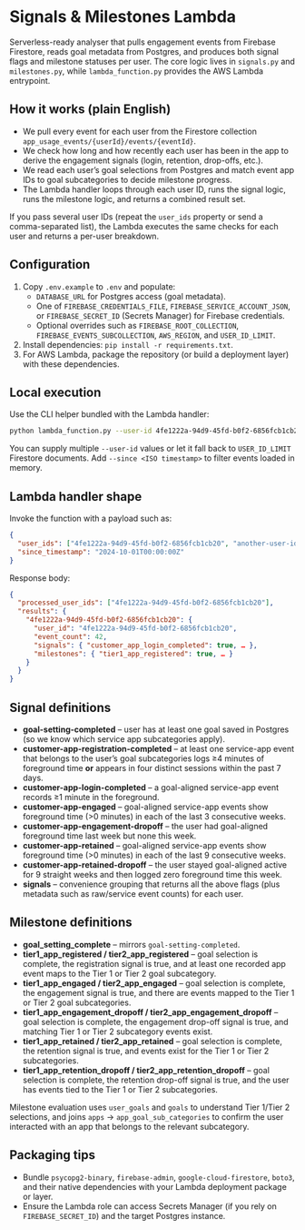 # Signals & Milestones Lambda

Serverless-ready analyser that pulls engagement events from Firebase Firestore, reads goal metadata from Postgres, and produces both signal flags and milestone statuses per user. The core logic lives in `signals.py` and `milestones.py`, while `lambda_function.py` provides the AWS Lambda entrypoint.

## How it works (plain English)

- We pull every event for each user from the Firestore collection `app_usage_events/{userId}/events/{eventId}`.
- We check how long and how recently each user has been in the app to derive the engagement signals (login, retention, drop-offs, etc.).
- We read each user’s goal selections from Postgres and match event app IDs to goal subcategories to decide milestone progress.
- The Lambda handler loops through each user ID, runs the signal logic, runs the milestone logic, and returns a combined result set.

If you pass several user IDs (repeat the `user_ids` property or send a comma-separated list), the Lambda executes the same checks for each user and returns a per-user breakdown.

## Configuration

1. Copy `.env.example` to `.env` and populate:
   - `DATABASE_URL` for Postgres access (goal metadata).
   - One of `FIREBASE_CREDENTIALS_FILE`, `FIREBASE_SERVICE_ACCOUNT_JSON`, or `FIREBASE_SECRET_ID` (Secrets Manager) for Firebase credentials.
   - Optional overrides such as `FIREBASE_ROOT_COLLECTION`, `FIREBASE_EVENTS_SUBCOLLECTION`, `AWS_REGION`, and `USER_ID_LIMIT`.
2. Install dependencies: `pip install -r requirements.txt`.
3. For AWS Lambda, package the repository (or build a deployment layer) with these dependencies.

## Local execution

Use the CLI helper bundled with the Lambda handler:

```bash
python lambda_function.py --user-id 4fe1222a-94d9-45fd-b0f2-6856fcb1cb20
```

You can supply multiple `--user-id` values or let it fall back to `USER_ID_LIMIT` Firestore documents. Add `--since <ISO timestamp>` to filter events loaded in memory.

## Lambda handler shape

Invoke the function with a payload such as:

```json
{
  "user_ids": ["4fe1222a-94d9-45fd-b0f2-6856fcb1cb20", "another-user-id"],
  "since_timestamp": "2024-10-01T00:00:00Z"
}
```

Response body:

```json
{
  "processed_user_ids": ["4fe1222a-94d9-45fd-b0f2-6856fcb1cb20"],
  "results": {
    "4fe1222a-94d9-45fd-b0f2-6856fcb1cb20": {
      "user_id": "4fe1222a-94d9-45fd-b0f2-6856fcb1cb20",
      "event_count": 42,
      "signals": { "customer_app_login_completed": true, … },
      "milestones": { "tier1_app_registered": true, … }
    }
  }
}
```

## Signal definitions

- **goal-setting-completed** – user has at least one goal saved in Postgres (so we know which service app subcategories apply).
- **customer-app-registration-completed** – at least one service-app event that belongs to the user’s goal subcategories logs ≥4 minutes of foreground time **or** appears in four distinct sessions within the past 7 days.
- **customer-app-login-completed** – a goal-aligned service-app event records ≥1 minute in the foreground.
- **customer-app-engaged** – goal-aligned service-app events show foreground time (>0 minutes) in each of the last 3 consecutive weeks.
- **customer-app-engagement-dropoff** – the user had goal-aligned foreground time last week but none this week.
- **customer-app-retained** – goal-aligned service-app events show foreground time (>0 minutes) in each of the last 9 consecutive weeks.
- **customer-app-retained-dropoff** – the user stayed goal-aligned active for 9 straight weeks and then logged zero foreground time this week.
- **signals** – convenience grouping that returns all the above flags (plus metadata such as raw/service event counts) for each user.

## Milestone definitions

- **goal_setting_complete** – mirrors `goal-setting-completed`.
- **tier1_app_registered / tier2_app_registered** – goal selection is complete, the registration signal is true, and at least one recorded app event maps to the Tier 1 or Tier 2 goal subcategory.
- **tier1_app_engaged / tier2_app_engaged** – goal selection is complete, the engagement signal is true, and there are events mapped to the Tier 1 or Tier 2 goal subcategories.
- **tier1_app_engagement_dropoff / tier2_app_engagement_dropoff** – goal selection is complete, the engagement drop-off signal is true, and matching Tier 1 or Tier 2 subcategory events exist.
- **tier1_app_retained / tier2_app_retained** – goal selection is complete, the retention signal is true, and events exist for the Tier 1 or Tier 2 subcategories.
- **tier1_app_retention_dropoff / tier2_app_retention_dropoff** – goal selection is complete, the retention drop-off signal is true, and the user has events tied to the Tier 1 or Tier 2 subcategories.

Milestone evaluation uses `user_goals` and `goals` to understand Tier 1/Tier 2 selections, and joins `apps` → `app_goal_sub_categories` to confirm the user interacted with an app that belongs to the relevant subcategory.

## Packaging tips

- Bundle `psycopg2-binary`, `firebase-admin`, `google-cloud-firestore`, `boto3`, and their native dependencies with your Lambda deployment package or layer.
- Ensure the Lambda role can access Secrets Manager (if you rely on `FIREBASE_SECRET_ID`) and the target Postgres instance.
